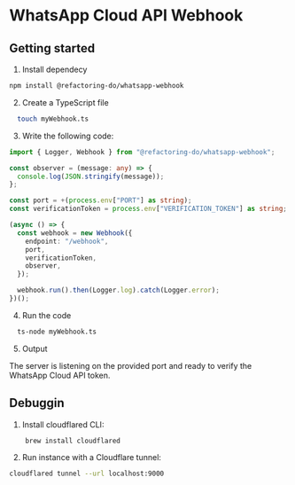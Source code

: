 # WhatsApp Cloud API Webhook

## Getting started

1. Install dependecy

```sh
npm install @refactoring-do/whatsapp-webhook
```

2. Create a TypeScript file

```sh
  touch myWebhook.ts
```

3. Write the following code:

```ts
import { Logger, Webhook } from "@refactoring-do/whatsapp-webhook";

const observer = (message: any) => {
  console.log(JSON.stringify(message));
};

const port = +(process.env["PORT"] as string);
const verificationToken = process.env["VERIFICATION_TOKEN"] as string;

(async () => {
  const webhook = new Webhook({
    endpoint: "/webhook",
    port,
    verificationToken,
    observer,
  });

  webhook.run().then(Logger.log).catch(Logger.error);
})();
```

4. Run the code

```sh
  ts-node myWebhook.ts
```

5. Output

The server is listening on the provided port and ready to verify the WhatsApp Cloud API token.

## Debuggin

1. Install cloudflared CLI:

```sh
    brew install cloudflared
```

2. Run instance with a Cloudflare tunnel:

```sh
cloudflared tunnel --url localhost:9000   
```
